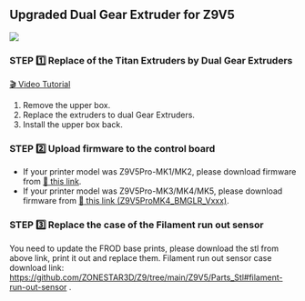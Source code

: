 ## Upgraded Dual Gear Extruder for Z9V5 
![](./Z9V5/Z9V5-MK6.jpg)
### STEP :one: Replace  of the Titan Extruders by Dual Gear Extruders
[:clapper: Video Tutorial](https://youtu.be/g0kHvk-SuuU)
1. Remove the upper box.
2. Replace the extruders to dual Gear Extruders.
3. Install the upper box back.
### STEP :two: Upload firmware to the control board
- If your printer model was Z9V5Pro-MK1/MK2, please download firmware from [:link: this link]().
- If your printer model was Z9V5Pro-MK3/MK4/MK5, please download firmware from [:link: this link (Z9V5ProMK4_BMGLR_Vxxx)](https://github.com/ZONESTAR3D/Firmware/tree/master/Z9/Z9V5/bin/Z9V5Pro-MK4/customized#upgraded-bmg-dual-gear-extruder).
### STEP :three: Replace the case of the Filament run out sensor
You need to update the FROD base prints, please download the stl from above link, print it out and replace them. Filament run out sensor case download link: https://github.com/ZONESTAR3D/Z9/tree/main/Z9V5/Parts_Stl#filament-run-out-sensor .
